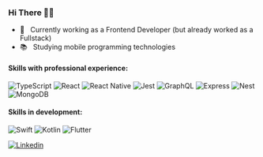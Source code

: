 <h3> Hi There 👋🏼</h3>

- 💼 &nbsp; Currently working as a Frontend Developer (but already worked as a Fullstack)
- 📚 &nbsp; Studying mobile programming technologies


<h4>Skills with professional experience:</h4>

  ![TypeScript](https://img.shields.io/badge/-TypeScript-333333?style=flat&logo=TypeScript)
  ![React](https://img.shields.io/badge/-React-333333?style=flat&logo=react)
  ![React Native](https://img.shields.io/badge/-React%20Native-333333?style=flat&logo=react)
  ![Jest](https://img.shields.io/badge/-Jest-333333?style=flat&logo=jest)
  ![GraphQL](https://img.shields.io/badge/-GraphQL-333333?style=flat&logo=GraphQL)
  ![Express](https://img.shields.io/badge/-Express-333333?style=flat&logo=Express)
  ![Nest](https://img.shields.io/badge/-Nest-333333?style=flat&logo=NestJs)
  ![MongoDB](https://img.shields.io/badge/-MongoDB-333333?style=flat&logo=MongoDB)

<h4>Skills in development:</h4>
  
  ![Swift](https://img.shields.io/badge/-Swift-333333?style=flat&logo=Swift)
  ![Kotlin](https://img.shields.io/badge/-Kotlin-333333?style=flat&logo=Kotlin)
  ![Flutter](https://img.shields.io/badge/-Flutter-333333?style=flat&logo=Flutter)
  

<!-- <a href="https://github.com/alessandrapaulaf">
  <img height="180em" src="https://github-readme-stats.vercel.app/api?username=alessandrapaulaf&theme=dracula&show_icons=true" />
</a> -->


[![Linkedin](https://img.shields.io/badge/-LINKEDIN-blue?style=flat-square&logo=Linkedin&logoColor=white&link=https://www.linkedin.com/in/alessandra-de-paula1998/)](https://www.linkedin.com/in/alessandra-de-paula1998/)
